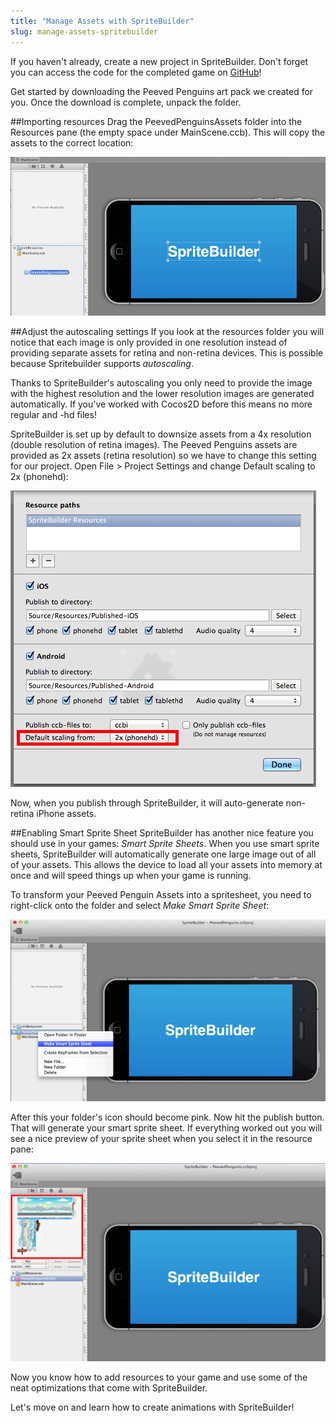 ```yaml
---
title: "Manage Assets with SpriteBuilder"
slug: manage-assets-spritebuilder
---
```


If you haven't already, create a new project in SpriteBuilder. Don't forget you can access the code for the completed game on [GitHub](https://github.com/MakeSchool/PeevedPenguins-Spritebuilder)!

Get started by downloading the Peeved Penguins art pack we created for you. Once the download is complete, unpack the folder.

##Importing resources
Drag the PeevedPenguinsAssets folder into the Resources pane (the empty space under MainScene.ccb). This will copy the assets to the correct location:

![Import resources](./1-Spritebuilder_Import_Resources.png "Import resources")

##Adjust the autoscaling settings
If you look at the resources folder you will notice that each image is only provided in one resolution instead of providing separate assets for retina and non-retina devices. This is possible because Spritebuilder supports _autoscaling_.

Thanks to SpriteBuilder's autoscaling you only need to provide the image with the highest resolution and the lower resolution images are generated automatically. If you've worked with Cocos2D before this means no more regular and -hd files!

SpriteBuilder is set up by default to downsize assets from a 4x resolution (double resolution of retina images). The Peeved Penguins assets are provided as 2x assets (retina resolution) so we have to change this setting for our project. Open File > Project Settings and change Default scaling to 2x (phonehd):

![Autosizing](./2-Spritebuilder_Autosizing.png "Autosizing")

Now, when you publish through SpriteBuilder, it will auto-generate non-retina iPhone assets.

##Enabling Smart Sprite Sheet
SpriteBuilder has another nice feature you should use in your games: _Smart Sprite Sheets_. When you use smart sprite sheets, SpriteBuilder will automatically generate one large image out of all of your assets. This allows the device to load all your assets into memory at once and will speed things up when your game is running.

To transform your Peeved Penguin Assets into a spritesheet, you need to right-click onto the folder and select _Make Smart Sprite Sheet_:

![Smart Sprite Sheet](./3-Spritebuilder_SmartSpriteSheet1.png "Smart Sprite Sheet")

After this your folder's icon should become pink. Now hit the publish button. That will generate your smart sprite sheet. If everything worked out you will see a nice preview of your sprite sheet when you select it in the resource pane:

![Pink folder icon](./4-Spritebuilder_SmartSpriteSheet2.png "Pink folder icon")

Now you know how to add resources to your game and use some of the neat optimizations that come with SpriteBuilder.

Let's move on and learn how to create animations with SpriteBuilder!